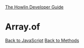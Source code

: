 [The Howlin Developer Guide](/index.md)



Array.of
========

[Back to JavaScript](../index.md)
[Back to Methods](../methods.md)



